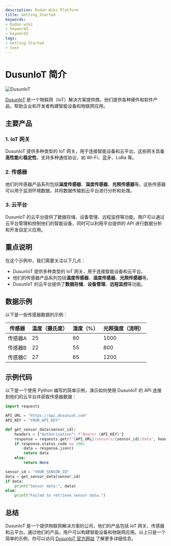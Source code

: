 ```yaml
---
description: Dudun Wiki Platform
title: Getting_Started
keywords:
- Dudun wiki
- keyword2
- keyword3
tags:
- Getting Started
- test
---
```


# DusunIoT 简介

![DusunIoT](https://www.dusuniot.com/wp-content/uploads/2022/06/Dusuniot-logo-R-400-e1669108867399.png)

[DusunIoT](https://www.dusuniot.com/) 是一个物联网（IoT）解决方案提供商。他们提供各种硬件和软件产品，帮助企业和开发者构建智能设备和物联网应用。

## 主要产品

### 1. IoT 网关

DusunIoT 提供多种类型的 IoT 网关，用于连接智能设备和云平台。这些网关具备**高性能**和**稳定性**，支持多种通信协议，如 Wi-Fi、蓝牙、LoRa 等。

### 2. 传感器

他们的传感器产品系列包括**温度传感器**、**湿度传感器**、**光照传感器**等。这些传感器可以用于监测环境数据，并将数据传输到云平台进行分析和处理。

### 3. 云平台

DusunIoT 的云平台提供了数据存储、设备管理、远程监控等功能。用户可以通过云平台管理和控制他们的智能设备，同时可以利用平台提供的 API 进行数据分析和开发自定义应用。

## 重点说明

在这个示例中，我们需要关注以下几点：

- DusunIoT 提供多种类型的 IoT 网关，用于连接智能设备和云平台。
- 他们的传感器产品系列包括**温度传感器**、**湿度传感器**、**光照传感器**等。
- DusunIoT 的云平台提供了**数据存储**、**设备管理**、**远程监控**等功能。

## 数据示例

以下是一些传感器数据的示例：

| 传感器 | 温度（摄氏度） | 湿度（%） | 光照强度（流明） |
| ------ | -------------- | --------- | ---------------- |
| 传感器A | 25             | 60        | 1000             |
| 传感器B | 22             | 55        | 800              |
| 传感器C | 27             | 65        | 1200             |


## 示例代码

以下是一个使用 Python 编写的简单示例，演示如何使用 DusunIoT 的 API 连接到他们的云平台并获取传感器数据：

```python
import requests

API_URL = "https://api.dusuniot.com"
API_KEY = "YOUR_API_KEY"

def get_sensor_data(sensor_id):
    headers = {"Authorization": f"Bearer {API_KEY}"}
    response = requests.get(f"{API_URL}/sensors/{sensor_id}/data", headers=headers)
    if response.status_code == 200:
        data = response.json()
        return data
    else:
        return None

sensor_id = "YOUR_SENSOR_ID"
data = get_sensor_data(sensor_id)
if data:
    print("Sensor data:", data)
else:
    print("Failed to retrieve sensor data.")
```

## 总结

DusunIoT 是一个提供物联网解决方案的公司，他们的产品包括 IoT 网关、传感器和云平台。通过他们的产品，用户可以构建智能设备和物联网应用。以上只是一个简单的示例，你可以访问 [DusunIoT 官方网站](https://www.dusuniot.com/) 了解更多详细信息。